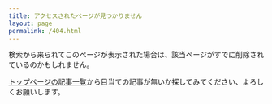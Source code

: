 ```yaml
---
title: アクセスされたページが見つかりません
layout: page
permalink: /404.html
---
```


検索から来られてこのページが表示された場合は、該当ページがすでに削除されているのかもしれません。

[トップページの記事一覧](/)から目当ての記事が無いか探してみてください、よろしくお願いします。
